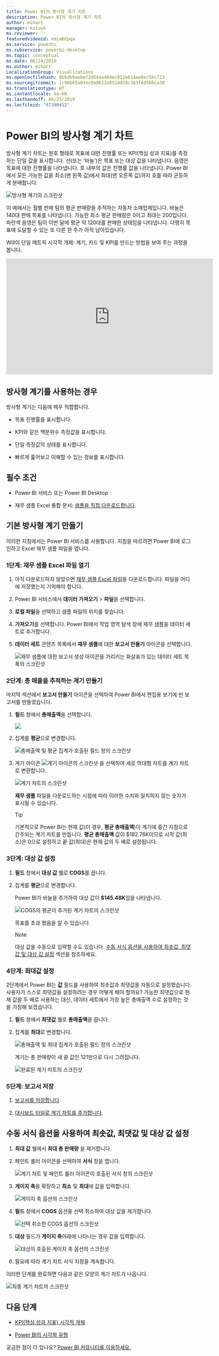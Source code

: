 ```yaml
---
title: Power BI의 방사형 계기 차트
description: Power BI의 방사형 계기 차트
author: mihart
manager: kvivek
ms.reviewer: ''
featuredvideoid: xmja6Epqa
ms.service: powerbi
ms.subservice: powerbi-desktop
ms.topic: conceptual
ms.date: 06/24/2019
ms.author: mihart
LocalizationGroup: Visualizations
ms.openlocfilehash: 8b0db9aebe72d54aa464ec012e614ae0ec5bc723
ms.sourcegitcommit: 1c96b65a03ec0a0612e851dd58c363f4d56bca38
ms.translationtype: HT
ms.contentlocale: ko-KR
ms.lasthandoff: 06/25/2019
ms.locfileid: "67390412"
---
```

# <a name="radial-gauge-charts-in-power-bi"></a>Power BI의 방사형 계기 차트

방사형 계기 차트는 원호 형태로 목표에 대한 진행률 또는 KPI(핵심 성과 지표)를 측정하는 단일 값을 표시합니다. 선(또는 ‘바늘’)은 목표 또는 대상 값을 나타냅니다.  음영은 목표에 대한 진행률을 나타냅니다. 호 내부의 값은 진행률 값을 나타냅니다. Power BI에서 모든 가능한 값을 최소(맨 왼쪽 값)에서 최대(맨 오른쪽 값)까지 호를 따라 균등하게 분배합니다.

![방사형 계기의 스크린샷](media/power-bi-visualization-radial-gauge-charts/gauge_m.png)

이 예에서는 월별 판매 팀의 평균 판매량을 추적하는 자동차 소매업체입니다. 바늘은 140대 판매 목표를 나타냅니다. 가능한 최소 평균 판매량은 0이고 최대는 200입니다.  파란색 음영은 팀이 이번 달에 평균 약 120대를 판매한 상태임을 나타냅니다. 다행히 목표에 도달할 수 있는 또 다른 한 주가 아직 남아있습니다.

Will이 단일 메트릭 시각적 개체: 계기, 카드 및 KPI를 만드는 방법을 보여 주는 과정을 봅니다.

<iframe width="560" height="315" src="https://www.youtube.com/embed/xmja6EpqaO0?list=PL1N57mwBHtN0JFoKSR0n-tBkUJHeMP2cP" frameborder="0" allowfullscreen></iframe>

## <a name="when-to-use-a-radial-gauge"></a>방사형 계기를 사용하는 경우

방사형 계기는 다음에 매우 적합합니다.

* 목표 진행률을 표시합니다.

* KPI와 같은 백분위수 측정값을 표시합니다.

* 단일 측정값의 상태를 표시합니다.

* 빠르게 훑어보고 이해할 수 있는 정보를 표시합니다.

## <a name="prerequisites"></a>필수 조건

* Power BI 서비스 또는 Power BI Desktop

* 재무 샘플 Excel 통합 문서: [샘플을 직접 다운로드합니다](http://go.microsoft.com/fwlink/?LinkID=521962).

## <a name="create-a-basic-radial-gauge"></a>기본 방사형 계기 만들기

이러한 지침에서는 Power BI 서비스를 사용합니다. 지침을 따르려면 Power BI에 로그인하고 Excel 재무 샘플 파일을 엽니다.

### <a name="step-1-open-the-financial-sample-excel-file"></a>1단계: 재무 샘플 Excel 파일 열기

1. 아직 다운로드하지 않았으면 [재무 샘플 Excel 파일](../sample-financial-download.md)을 다운로드합니다. 파일을 어디에 저장했는지 기억해야 합니다.

1. Power BI 서비스에서 **데이터 가져오기** > **파일**을 선택합니다.

1. **로컬 파일**을 선택하고 샘플 파일의 위치를 찾습니다.

1. **가져오기**를 선택합니다. Power BI에서 작업 영역 탐색 창에 재무 샘플을 데이터 세트로 추가합니다.

1. **데이터 세트** 콘텐츠 목록에서 **재무 샘플**에 대한 **보고서 만들기** 아이콘을 선택합니다.

    ![재무 샘플에 대한 보고서 생성 아이콘을 가리키는 화살표가 있는 데이터 세트 목록의 스크린샷](media/power-bi-visualization-radial-gauge-charts/power-bi-dataset.png)

### <a name="step-2-create-a-gauge-to-track-gross-sales"></a>2단계: 총 매출을 추적하는 계기 만들기

마지막 섹션에서 **보고서 만들기** 아이콘을 선택하여 Power BI에서 편집용 보기에 빈 보고서를 만들었습니다.

1. **필드** 창에서 **총매출액**을 선택합니다.

   ![](media/power-bi-visualization-radial-gauge-charts/grosssalesvalue_new.png)

1. 집계를 **평균**으로 변경합니다.

   ![총매출액 및 평균 집계가 호출된 필드 창의 스크린샷](media/power-bi-visualization-radial-gauge-charts/changetoaverage_new.png)

1. 계기 아이콘 ![계기 아이콘의 스크린샷](media/power-bi-visualization-radial-gauge-charts/gaugeicon_new.png) 을 선택하여 세로 막대형 차트를 계기 차트로 변환합니다.

    ![계기 차트의 스크린샷](media/power-bi-visualization-radial-gauge-charts/gauge_no_target.png)

    **재무 샘플** 파일을 다운로드하는 시점에 따라 이러한 수치와 일치하지 않는 숫자가 표시될 수 있습니다.

    > [!TIP]
    > 기본적으로 Power BI는 현재 값(이 경우, **평균 총매출액**)이 계기에 중간 지점으로 간주되는 계기 차트를 만듭니다. **평균 총매출액** 값이 $182.76K이므로 시작 값(최소)은 0으로 설정하고 끝 값(최대)은 현재 값의 두 배로 설정됩니다.

### <a name="step-3-set-a-target-value"></a>3단계: 대상 값 설정

1. **필드** 창에서 **대상 값** 웰로 **COGS**를 끕니다.

1. 집계를 **평균**으로 변경합니다.

   Power BI가 바늘을 추가하여 대상 값이 **$145.48K**임을 나타냅니다.

   ![COGS의 평균이 추가된 계기 차트의 스크린샷](media/power-bi-visualization-radial-gauge-charts/gaugeinprogress_new.png)

    목표를 초과 했음을 알 수 있습니다.

   > [!NOTE]
   > 대상 값을 수동으로 입력할 수도 있습니다. [수동 서식 옵션을 사용하여 최솟값, 최댓값 및 대상 값 설정](#use-manual-format-options-to-set-minimum-maximum-and-target-values) 섹션을 참조하세요.

### <a name="step-4-set-a-maximum-value"></a>4단계: 최대값 설정

2단계에서 Power BI는 **값** 필드를 사용하여 최솟값과 최댓값을 자동으로 설정했습니다. 사용자가 스스로 최댓값을 설정하려는 경우 어떻게 해야 할까요? 가능한 최댓값으로 현재 값을 두 배로 사용하는 대신, 데이터 세트에서 가장 높은 총매출액 수로 설정하는 것을 가정해 보겠습니다.

1. **필드** 창에서 **최댓값** 웰로 **총매출액**을 끕니다.

1. 집계를 **최대**로 변경합니다.

   ![총매출액 및 최대 집계가 호출된 필드 창의 스크린샷](media/power-bi-visualization-radial-gauge-charts/setmaximum_new.png)

   계기는 총 판매량이 새 끝 값인 121만으로 다시 그려집니다.

   ![완료된 계기 차트의 스크린샷](media/power-bi-visualization-radial-gauge-charts/power-bi-final-gauge.png)

### <a name="step-5-save-your-report"></a>5단계: 보고서 저장

1. [보고서를 저장합니다](../service-report-save.md).

1. [대시보드 타일로 계기 차트를 추가합니다](../service-dashboard-pin-tile-from-report.md). 

## <a name="use-manual-format-options-to-set-minimum-maximum-and-target-values"></a>수동 서식 옵션을 사용하여 최솟값, 최댓값 및 대상 값 설정

1. **최대 값** 웰에서 **최대 총 판매량** 을 제거합니다.

1. 페인트 롤러 아이콘을 선택하여 **서식** 창을 엽니다.

   ![계기 차트 및 페인트 롤러 아이콘이 호출된 서식 창의 스크린샷](media/power-bi-visualization-radial-gauge-charts/power-bi-roller.png)

1. **게이지 축**을 확장하고 **최소** 및 **최대**에 값을 입력합니다.

    ![게이지 축 옵션의 스크린샷](media/power-bi-visualization-radial-gauge-charts/power-bi-gauge-axis.png)

1. **필드** 창에서 **COGS** 옵션을 선택 취소하여 대상 값을 제거합니다.

    ![선택 취소한 COGS 옵션의 스크린샷](media/power-bi-visualization-radial-gauge-charts/pbi_remove_target.png)

1. **대상** 필드가 **게이지 축**아래에 나타나는 경우 값을 입력합니다.

     ![대상이 호출된 게이지 축 옵션의 스크린샷](media/power-bi-visualization-radial-gauge-charts/power-bi-gauge-target.png)

1. 필요에 따라 계기 차트 서식 지정을 계속합니다.

이러한 단계를 완료하면 다음과 같은 모양의 계기 차트가 나옵니다.

![최종 계기 차트의 스크린샷](media/power-bi-visualization-radial-gauge-charts/power-bi-final.png)

## <a name="next-step"></a>다음 단계

* [KPI(핵심 성과 지표) 시각적 개체](power-bi-visualization-kpi.md)

* [Power BI의 시각화 유형](power-bi-visualization-types-for-reports-and-q-and-a.md)

궁금한 점이 더 있나요? [Power BI 커뮤니티를 이용하세요.](http://community.powerbi.com/)